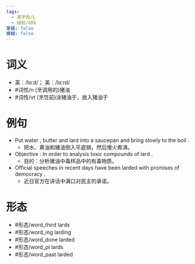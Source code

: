 ```yaml
---
tags:
  - 首字母/L
  - 级别/GRE
掌握: false
模糊: false
---
```

# 词义
- 英：/lɑːd/； 美：/lɑːrd/
- #词性/n  (烹调用的)猪油
- #词性/vt  (烹饪前)涂猪油于，放入猪油于
# 例句
- Put water , butter and lard into a saucepan and bring slowly to the boil .
	- 把水、黄油和猪油倒入平底锅，然后慢火煮沸。
- Objective : In order to analysis toxic compounds of lard .
	- 目的：分析猪油中毒样品中的有毒物质。
- Official speeches in recent days have been larded with promises of democracy .
	- 近日官方在讲话中满口对民主的承诺。
# 形态
- #形态/word_third lards
- #形态/word_ing larding
- #形态/word_done larded
- #形态/word_pl lards
- #形态/word_past larded
